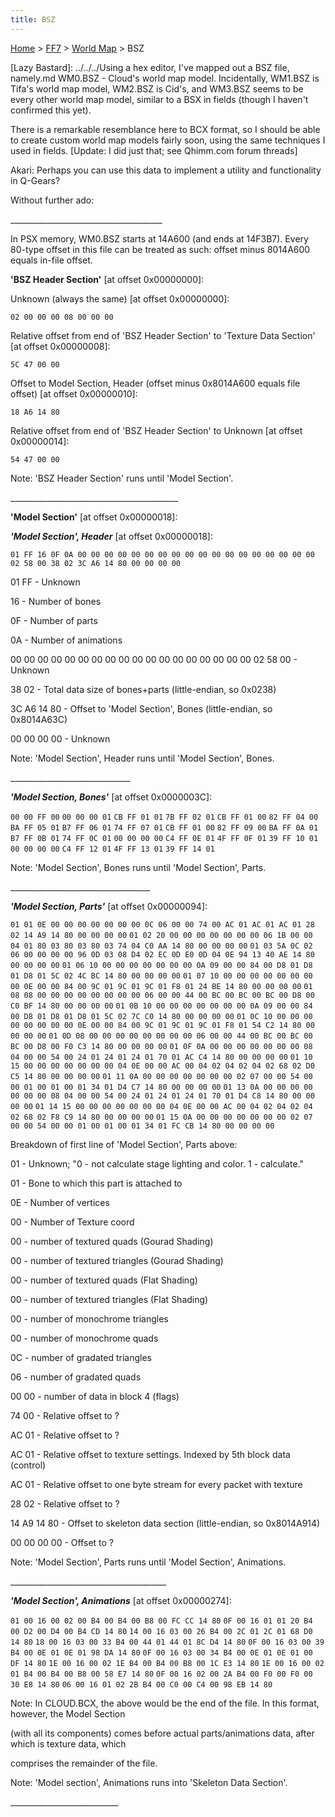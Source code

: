 ```yaml
---
title: BSZ
---
```


[Home](Main%20Page.md) > [FF7](FF7.md) > [World Map](FF7/World%20Map.md) > BSZ

\[Lazy Bastard\]: ../../../Using a hex editor, I've mapped out a BSZ file, namely.md
WM0.BSZ - Cloud's world map model. Incidentally, WM1.BSZ is Tifa's world
map model, WM2.BSZ is Cid's, and WM3.BSZ seems to be every other world
map model, similar to a BSX in fields (though I haven't confirmed this
yet).

There is a remarkable resemblance here to BCX format, so I should be
able to create custom world map models fairly soon, using the same
techniques I used in fields. \[Update: I did just that; see Qhimm.com
forum threads\]

Akari: Perhaps you can use this data to implement a utility and
functionality in Q-Gears?

Without further ado:

\_\_\_\_\_\_\_\_\_\_\_\_\_\_\_\_\_\_\_\_\_\_\_\_\_\_\_\_\_\_\_\_\_\_\_\_\_\_

In PSX memory, WM0.BSZ starts at 14A600 (and ends at 14F3B7). Every
80-type offset in this file can be treated as such: offset minus
8014A600 equals in-file offset.

<b>'BSZ Header Section'</b> \[at offset 0x00000000\]:

Unknown (always the same) \[at offset 0x00000000\]:

`02 00 00 00 08 00 00 00`

Relative offset from end of 'BSZ Header Section' to 'Texture Data
Section' \[at offset 0x00000008\]:

`5C 47 00 00`

Offset to Model Section, Header (offset minus 0x8014A600 equals file
offset) \[at offset 0x00000010\]:

`18 A6 14 80`

Relative offset from end of 'BSZ Header Section' to Unknown \[at offset
0x00000014\]:

`54 47 00 00`

Note: 'BSZ Header Section' runs until 'Model Section'.

\_\_\_\_\_\_\_\_\_\_\_\_\_\_\_\_\_\_\_\_\_\_\_\_\_\_\_\_\_\_\_\_\_\_\_\_\_\_\_\_\_\_

<b>'Model Section'</b> \[at offset 0x00000018\]:

<b><i>'Model Section', Header</i></b> \[at offset 0x00000018\]:

`01 FF 16 0F 0A 00 00 00 00 00 00 00 00 00 00 00 00 00 00 00 00 00 00 02 58 00 38 02 3C A6 14 80 00 00 00 00`

01 FF - Unknown

16 - Number of bones

0F - Number of parts

0A - Number of animations

00 00 00 00 00 00 00 00 00 00 00 00 00 00 00 00 00 00 02 58 00 - Unknown

38 02 - Total data size of bones+parts (little-endian, so 0x0238)

3C A6 14 80 - Offset to 'Model Section', Bones (little-endian, so
0x8014A63C)

00 00 00 00 - Unknown

Note: 'Model Section', Header runs until 'Model Section', Bones.

\_\_\_\_\_\_\_\_\_\_\_\_\_\_\_\_\_\_\_\_\_\_\_\_\_\_\_\_\_\_

<b><i>'Model Section, Bones'</i></b> \[at offset 0x0000003C\]:

`00 00 FF 00` `00 00 00 01` `CB FF 01 01` `7B FF 02 01` `CB FF 01 00`
`82 FF 04 00` `BA FF 05 01` `B7 FF 06 01` `74 FF 07 01` `CB FF 01 00`
`82 FF 09 00` `BA FF 0A 01` `B7 FF 0B 01` `74 FF 0C 01` `00 00 00 00`
`C4 FF 0E 01` `4F FF 0F 01` `39 FF 10 01` `00 00 00 00` `C4 FF 12 01`
`4F FF 13 01` `39 FF 14 01`

Note: 'Model Section', Bones runs until 'Model Section', Parts.

\_\_\_\_\_\_\_\_\_\_\_\_\_\_\_\_\_\_\_\_\_\_\_\_\_\_\_\_\_\_\_\_\_\_\_

<b><i>'Model Section, Parts'</i></b> \[at offset 0x00000094\]:

`01 01 0E 00 00 00 00 00 00 00 0C 06 00 00 74 00 AC 01 AC 01 AC 01 28 02 14 A9 14 80 00 00 00 00`
`01 02 20 00 00 00 00 00 00 00 06 1B 00 00 04 01 80 03 80 03 80 03 74 04 C0 AA 14 80 00 00 00 00`
`01 03 5A 0C 02 06 00 00 00 00 96 0D 03 08 D4 02 EC 0D E0 0D 04 0E 94 13 40 AE 14 80 00 00 00 00`
`01 06 10 00 00 00 00 00 00 00 0A 09 00 00 84 00 D8 01 D8 01 D8 01 5C 02 4C BC 14 80 00 00 00 00`
`01 07 10 00 00 00 00 00 00 00 00 0E 00 00 84 00 9C 01 9C 01 9C 01 F8 01 24 BE 14 80 00 00 00 00`
`01 08 08 00 00 00 00 00 00 00 00 06 00 00 44 00 BC 00 BC 00 BC 00 D8 00 C0 BF 14 80 00 00 00 00`
`01 0B 10 00 00 00 00 00 00 00 0A 09 00 00 84 00 D8 01 D8 01 D8 01 5C 02 7C C0 14 80 00 00 00 00`
`01 0C 10 00 00 00 00 00 00 00 00 0E 00 00 84 00 9C 01 9C 01 9C 01 F8 01 54 C2 14 80 00 00 00 00`
`01 0D 08 00 00 00 00 00 00 00 00 06 00 00 44 00 BC 00 BC 00 BC 00 D8 00 F0 C3 14 80 00 00 00 00`
`01 0F 0A 00 00 00 00 00 00 00 08 04 00 00 54 00 24 01 24 01 24 01 70 01 AC C4 14 80 00 00 00 00`
`01 10 15 00 00 00 00 00 00 00 04 0E 00 00 AC 00 04 02 04 02 04 02 68 02 D0 C5 14 80 00 00 00 00`
`01 11 0A 00 00 00 00 00 00 00 02 07 00 00 54 00 00 01 00 01 00 01 34 01 D4 C7 14 80 00 00 00 00`
`01 13 0A 00 00 00 00 00 00 00 08 04 00 00 54 00 24 01 24 01 24 01 70 01 D4 C8 14 80 00 00 00 00`
`01 14 15 00 00 00 00 00 00 00 04 0E 00 00 AC 00 04 02 04 02 04 02 68 02 F8 C9 14 80 00 00 00 00`
`01 15 0A 00 00 00 00 00 00 00 02 07 00 00 54 00 00 01 00 01 00 01 34 01 FC CB 14 80 00 00 00 00`

Breakdown of first line of 'Model Section', Parts above:

01 - Unknown; "0 - not calculate stage lighting and color. 1 -
calculate."

01 - Bone to which this part is attached to

0E - Number of vertices

00 - Number of Texture coord

00 - number of textured quads (Gourad Shading)

00 - number of textured triangles (Gourad Shading)

00 - number of textured quads (Flat Shading)

00 - number of textured triangles (Flat Shading)

00 - number of monochrome triangles

00 - number of monochrome quads

0C - number of gradated triangles

06 - number of gradated quads

00 00 - number of data in block 4 (flags)

74 00 - Relative offset to ?

AC 01 - Relative offset to ?

AC 01 - Relative offset to texture settings. Indexed by 5th block data
(control)

AC 01 - Relative offset to one byte stream for every packet with texture

28 02 - Relative offset to ?

14 A9 14 80 - Offset to skeleton data section (little-endian, so
0x8014A914)

00 00 00 00 - Offset to ?

Note: 'Model Section', Parts runs until 'Model Section', Animations.

\_\_\_\_\_\_\_\_\_\_\_\_\_\_\_\_\_\_\_\_\_\_\_\_\_\_\_\_\_\_\_\_\_\_\_\_\_\_\_

<b><i>'Model Section', Animations</i></b> \[at offset 0x00000274\]:

`01 00 16 00 02 00 B4 00 B4 00 B8 00 FC CC 14 80`
`0F 00 16 01 01 20 B4 00 D2 00 D4 00 B4 CD 14 80`
`14 00 16 03 00 26 B4 00 2C 01 2C 01 68 D0 14 80`
`18 00 16 03 00 33 B4 00 44 01 44 01 8C D4 14 80`
`0F 00 16 03 00 39 B4 00 0E 01 0E 01 98 DA 14 80`
`0F 00 16 03 00 34 B4 00 0E 01 0E 01 00 DF 14 80`
`1E 00 16 00 02 1E B4 00 B4 00 B8 00 1C E3 14 80`
`1E 00 16 00 02 01 B4 00 B4 00 B8 00 58 E7 14 80`
`0F 00 16 02 00 2A B4 00 F0 00 F0 00 30 E8 14 80`
`06 00 16 01 02 2B B4 00 C0 00 C4 00 98 EB 14 80`

Note: In CLOUD.BCX, the above would be the end of the file. In this
format, however, the Model Section

(with all its components) comes before actual parts/animations data,
after which is texture data, which

comprises the remainder of the file.

Note: 'Model section', Animations runs into 'Skeleton Data Section'.

\_\_\_\_\_\_\_\_\_\_\_\_\_\_\_\_\_\_\_\_\_\_\_\_\_\_\_
